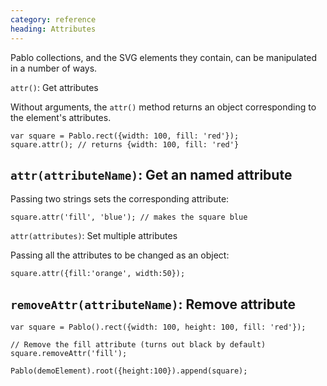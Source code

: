 ```yaml
--- 
category: reference
heading: Attributes
---
```



Pablo collections, and the SVG elements they contain, can be manipulated in a number of ways.


`attr()`: Get attributes


Without arguments, the `attr()` method returns an object corresponding to the element's attributes.

    var square = Pablo.rect({width: 100, fill: 'red'});
    square.attr(); // returns {width: 100, fill: 'red'}


`attr(attributeName)`: Get an named attribute
--

Passing two strings sets the corresponding attribute:

    square.attr('fill', 'blue'); // makes the square blue


`attr(attributes)`: Set multiple attributes


Passing all the attributes to be changed as an object:

    square.attr({fill:'orange', width:50});


`removeAttr(attributeName)`: Remove attribute
---

    var square = Pablo().rect({width: 100, height: 100, fill: 'red'});

    // Remove the fill attribute (turns out black by default)
    square.removeAttr('fill');

    Pablo(demoElement).root({height:100}).append(square);